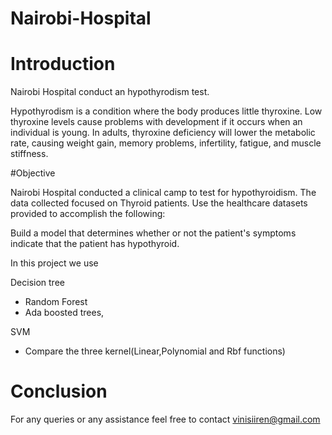 # Nairobi-Hospital


# Introduction

Nairobi Hospital conduct an hypothyrodism test.

Hypothyrodism is a condition where the body produces little thyroxine. Low thyroxine levels cause problems with development if it occurs when an individual is young. In adults, thyroxine deficiency will lower the metabolic rate, causing weight gain, memory problems, infertility, fatigue, and muscle stiffness.

#Objective

Nairobi Hospital conducted a clinical camp to test for hypothyroidism. The data collected focused on Thyroid patients. Use the healthcare datasets provided to accomplish the following:

Build a model that determines whether or not the patient's symptoms indicate that the patient has hypothyroid.

In this project we use

Decision tree

- Random Forest
- Ada boosted trees,

SVM

- Compare the three kernel(Linear,Polynomial and Rbf functions)

# Conclusion
For any queries or any assistance feel free to contact vinisiiren@gmail.com
